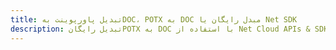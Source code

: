 ---title: تبدیل پاورپوینت بهDOC، POTX به DOC مبدل رایگان یا Net SDKdescription: تبدیل رایگانPOTX به DOC با استفاده از Net Cloud APIs & SDK. همچنین اسناد Microsoft PowerPoint را در Cloud ایجاد، ویرایش و رندر کنید.---